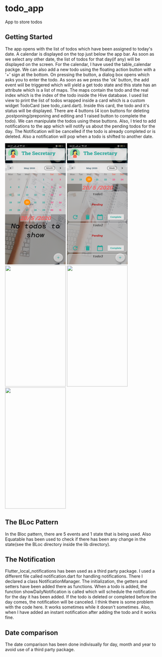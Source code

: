 # todo_app
App to store todos

## Getting Started


The app opens with the list of todos which have been assigned to today's date. A calendar is displayed on the top just below the app bar. As soon as we select any other date, the list of todos for that day(if any) will be displayed on the screen. For the calendar, I have used the table_calendar packge. We can also add a new todo using the floating action button with a '+' sign at the bottom. On  pressing the button, a dialog box opens which asks you to enter the todo. As soon as we press the 'ok' button, the add event wiil be triggered which will yield a get todo state and this state has an attribute which is a list of maps. The maps contain the todo and the real index which is the index of the todo inside the Hive database. I used list view to print the list of todos wrapped inside a card which is a custom widget TodoCard (see todo_card.dart). Inside this card, the todo and it's status will be displayed. There are 4 buttons (4 icon buttons for deleting ,postponing/preponing and editing and 1 raised button to complete the todo). We can manipulate the todos using these buttons. Also, I tried to add  notifications to the app which will notify us about the pending todos for the day. The Notification will be cancelled if the todo is already completed or is deleted. Also a notification will pop when a todo is shifted to another date.

<div> 
  <img src="Screenshots and Recording/image.png" height="400.0" width="200.0">
  
<img src="Screenshots and Recording/image2.png" height="400.0" width="200.0">




</div>
<div>

<img src="Screenshots and Recording/gif1.gif" height="400.0" width="200.0">

<img src="Screenshots and Recording/gif2.gif" height="400.0" width="200.0">

<img src="Screenshots and Recording/gif3.gif" height="400.0" width="200.0">

  </div>

## The BLoc Pattern
In the Bloc pattern, there are 5 events and 1 state that is being used. Also Equatable has been used to check if there has been any change in the state(see the BLoc directory inside the lib directory).


## The Notification 
Flutter_local_notifications has been used as a third party package. I used a different file called notification.dart for handling notifications. There I declared a class NotificationManager.
The initialization, the getters and setters have been added there as functions. When a todo is added, the function showDailyNotification is called which will schedule the notification for the day it has been added. If the todo is deleted or completed before the day comes, the notification will be canceled. I think there is some problem with the code here. It works sometimes while it doesn't sometimes. Also, when I have added an instant notification after adding the todo and it works fine.

## Date comparison 
The date comparison has been done indivisually for day, month and year to avoid use of a third party package.
